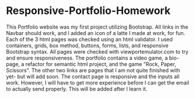# Responsive-Portfolio-Homework
This Portfolio website was my first project utilizing Bootstrap.
All links in the Navbar should work, and I added an icon of a latte I made at work, for fun.
Each of the 3 html pages was checked using an html validator.
I used containers, grids, box method, buttons, forms, lists, and responsive Bootstrap syntax.
All pages were checked with viewportemulator.com to try and ensure responsiveness. 
The portfolio contains a video game, a bio-page, a refactor for semantic html project, and the game "Rock, Paper, Scissors".  The other two links are pages that I am not quite finished with yet- but will add soon.
The contact page is responsive and the inputs all work.  However, I will have to get more experience before I can get the email to actually send properly.
This will be added after I learn it. 
